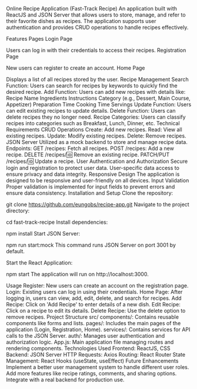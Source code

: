 Online Recipe Application (Fast-Track Recipe)
An application built with ReactJS and JSON Server that allows users to store, manage, and refer to their favorite dishes as recipes. The application supports user authentication and provides CRUD operations to handle recipes effectively.

Features
Pages
Login Page

Users can log in with their credentials to access their recipes.
Registration Page

New users can register to create an account.
Home Page

Displays a list of all recipes stored by the user.
Recipe Management
Search Function: Users can search for recipes by keywords to quickly find the desired recipe.
Add Function: Users can add new recipes with details like:
Recipe Name
Ingredients
Instructions
Category (e.g., Dessert, Main Course, Appetizer)
Preparation Time
Cooking Time
Servings
Update Function: Users can edit existing recipes to update details.
Delete Function: Users can delete recipes they no longer need.
Recipe Categories: Users can classify recipes into categories such as Breakfast, Lunch, Dinner, etc.
Technical Requirements
CRUD Operations
Create: Add new recipes.
Read: View all existing recipes.
Update: Modify existing recipes.
Delete: Remove recipes.
JSON Server
Utilized as a mock backend to store and manage recipe data.
Endpoints:
GET /recipes: Fetch all recipes.
POST /recipes: Add a new recipe.
DELETE /recipes/:id: Remove an existing recipe.
PATCH/PUT /recipes/:id: Update a recipe.
User Authentication and Authorization
Secure login and registration to protect user data.
User-specific data access to ensure privacy and data integrity.
Responsive Design
The application is designed to be responsive and user-friendly on all devices.
Input Validation
Proper validation is implemented for input fields to prevent errors and ensure data consistency.
Installation and Setup
Clone the repository:

git clone https://github.com/eungobs/recipe-app.git
Navigate to the project directory:


cd fast-track-recipe
Install dependencies:


npm install
Start JSON Server:


npm run start:mock
This command runs JSON Server on port 3001 by default.

Start the React Application:


npm start
The application will run on http://localhost:3000.

Usage
Register: New users can create an account on the registration page.
Login: Existing users can log in using their credentials.
Home Page: After logging in, users can view, add, edit, delete, and search for recipes.
Add Recipe: Click on 'Add Recipe' to enter details of a new dish.
Edit Recipe: Click on a recipe to edit its details.
Delete Recipe: Use the delete option to remove recipes.
Project Structure
src/
components/: Contains reusable components like forms and lists.
pages/: Includes the main pages of the application (Login, Registration, Home).
services/: Contains services for API calls to the JSON Server.
auth/: Manages user authentication and authorization logic.
App.js: Main application file managing routes and rendering components.
Technologies Used
Frontend: ReactJS, CSS
Backend: JSON Server
HTTP Requests: Axios
Routing: React Router
State Management: React Hooks (useState, useEffect)
Future Enhancements
Implement a better user management system to handle different user roles.
Add more features like recipe ratings, comments, and sharing options.
Integrate with a real backend for production use.